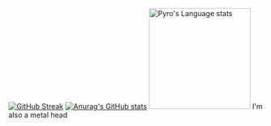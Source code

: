 [![GitHub Streak](http://github-readme-streak-stats.herokuapp.com?user=Pyro569&theme=dark&background=000000)](https://git.io/streak-stats)
[![Anurag's GitHub stats](https://github-readme-stats.vercel.app/api?username=pyro569)](https://github.com/anuraghazra/github-readme-stats)
<img height=200 src="https://github-readme-stats-git-masterorgs-github-readme-stats-team.vercel.app/api/top-langs/?username=pyro569&include_orgs=true&layout=compact&langs_count=15&hide_border=1&theme=tokyonight&hide=html,javascript,gdscript,css,gap" alt="Pyro's Language stats" />
I'm also a metal head
